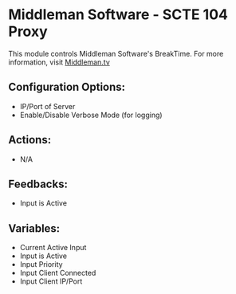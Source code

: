 # Middleman Software - SCTE 104 Proxy

This module controls Middleman Software's BreakTime. For more information, visit [Middleman.tv](https://middleman.tv)

## Configuration Options:

-   IP/Port of Server
-   Enable/Disable Verbose Mode (for logging)

## Actions:

-   N/A

## Feedbacks:

-   Input is Active

## Variables:

-   Current Active Input
-   Input is Active
-   Input Priority
-   Input Client Connected
-   Input Client IP/Port
